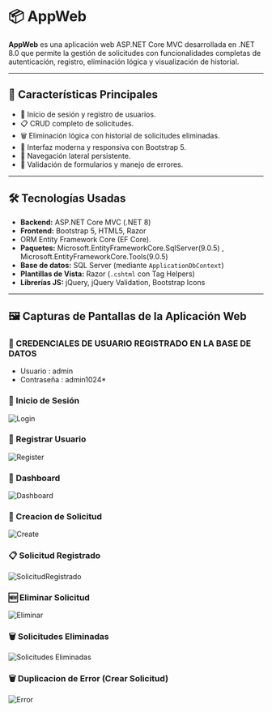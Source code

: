 # 📦 AppWeb

**AppWeb** es una aplicación web ASP.NET Core MVC desarrollada en .NET 8.0 que permite la gestión de solicitudes con funcionalidades completas de autenticación, registro, eliminación lógica y visualización de historial.

---

## 🚀 Características Principales

- 🔐 Inicio de sesión y registro de usuarios.
- 📋 CRUD completo de solicitudes.
- 🗑️ Eliminación lógica con historial de solicitudes eliminadas.
- 🎨 Interfaz moderna y responsiva con Bootstrap 5.
- 🧭 Navegación lateral persistente.
- 🧾 Validación de formularios y manejo de errores.

---

## 🛠️ Tecnologías Usadas

- **Backend:** ASP.NET Core MVC (.NET 8)
- **Frontend:** Bootstrap 5, HTML5, Razor
- ORM Entity Framework Core (EF Core).
- **Paquetes:** Microsoft.EntityFrameworkCore.SqlServer(9.0.5) , Microsoft.EntityFrameworkCore.Tools(9.0.5) 
- **Base de datos:** SQL Server (mediante `ApplicationDbContext`)
- **Plantillas de Vista:** Razor (`.cshtml` con Tag Helpers)
- **Librerías JS:** jQuery, jQuery Validation, Bootstrap Icons

---

## 🖼️ Capturas de Pantallas de la Aplicación Web

### 🏁 CREDENCIALES DE USUARIO REGISTRADO EN LA BASE DE DATOS

- Usuario : admin
- Contraseña : admin1024*

### 🏁 Inicio de Sesión
![Login](wwwroot/img/screenshots/login.png)

### 🏁 Registrar Usuario
![Register](wwwroot/img/screenshots/register.png)

### 🏁 Dashboard
![Dashboard](wwwroot/img/screenshots/dashboard.png)

### 🏁 Creacion de Solicitud
![Create](wwwroot/img/screenshots/nueva_solicitud.png)

### 📋 Solicitud Registrado
![SolicitudRegistrado](wwwroot/img/screenshots/solicitud_registrada.png)

### 🆕 Eliminar Solicitud
![Eliminar](wwwroot/img/screenshots/eliminar.png)

### 🗑️ Solicitudes Eliminadas
![Solicitudes Eliminadas](wwwroot/img/screenshots/solicitudes_eliminadas.png)

### 🗑️ Duplicacion de Error (Crear Solicitud)
![Error](wwwroot/img/screenshots/duplicacion_error.png)
